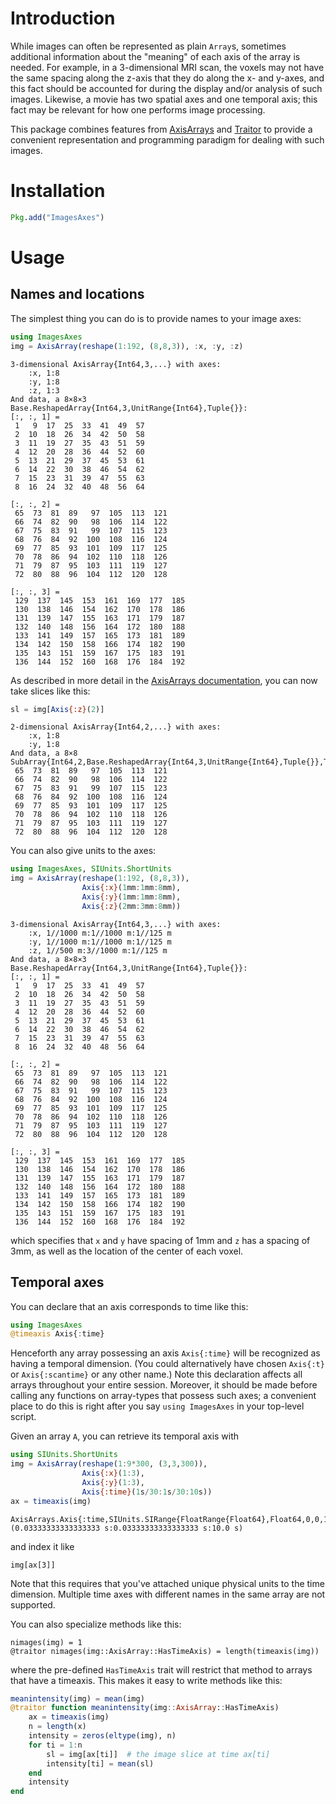 
<a id='Introduction-1'></a>

# Introduction


While images can often be represented as plain `Array`s, sometimes additional information about the "meaning" of each axis of the array is needed.  For example, in a 3-dimensional MRI scan, the voxels may not have the same spacing along the z-axis that they do along the x- and y-axes, and this fact should be accounted for during the display and/or analysis of such images.  Likewise, a movie has two spatial axes and one temporal axis; this fact may be relevant for how one performs image processing.


This package combines features from [AxisArrays](https://github.com/mbauman/AxisArrays.jl) and [Traitor](https://github.com/andyferris/Traitor.jl) to provide a convenient representation and programming paradigm for dealing with such images.


<a id='Installation-1'></a>

# Installation


```jl
Pkg.add("ImagesAxes")
```


<a id='Usage-1'></a>

# Usage


<a id='Names-and-locations-1'></a>

## Names and locations


The simplest thing you can do is to provide names to your image axes:


```julia
using ImagesAxes
img = AxisArray(reshape(1:192, (8,8,3)), :x, :y, :z)
```

```
3-dimensional AxisArray{Int64,3,...} with axes:
    :x, 1:8
    :y, 1:8
    :z, 1:3
And data, a 8×8×3 Base.ReshapedArray{Int64,3,UnitRange{Int64},Tuple{}}:
[:, :, 1] =
 1   9  17  25  33  41  49  57
 2  10  18  26  34  42  50  58
 3  11  19  27  35  43  51  59
 4  12  20  28  36  44  52  60
 5  13  21  29  37  45  53  61
 6  14  22  30  38  46  54  62
 7  15  23  31  39  47  55  63
 8  16  24  32  40  48  56  64

[:, :, 2] =
 65  73  81  89   97  105  113  121
 66  74  82  90   98  106  114  122
 67  75  83  91   99  107  115  123
 68  76  84  92  100  108  116  124
 69  77  85  93  101  109  117  125
 70  78  86  94  102  110  118  126
 71  79  87  95  103  111  119  127
 72  80  88  96  104  112  120  128

[:, :, 3] =
 129  137  145  153  161  169  177  185
 130  138  146  154  162  170  178  186
 131  139  147  155  163  171  179  187
 132  140  148  156  164  172  180  188
 133  141  149  157  165  173  181  189
 134  142  150  158  166  174  182  190
 135  143  151  159  167  175  183  191
 136  144  152  160  168  176  184  192
```


As described in more detail in the [AxisArrays documentation](https://github.com/mbauman/AxisArrays.jl), you can now take slices like this:


```julia
sl = img[Axis{:z}(2)]
```

```
2-dimensional AxisArray{Int64,2,...} with axes:
    :x, 1:8
    :y, 1:8
And data, a 8×8 SubArray{Int64,2,Base.ReshapedArray{Int64,3,UnitRange{Int64},Tuple{}},Tuple{Colon,Colon,Int64},true}:
 65  73  81  89   97  105  113  121
 66  74  82  90   98  106  114  122
 67  75  83  91   99  107  115  123
 68  76  84  92  100  108  116  124
 69  77  85  93  101  109  117  125
 70  78  86  94  102  110  118  126
 71  79  87  95  103  111  119  127
 72  80  88  96  104  112  120  128
```


You can also give units to the axes:


```julia
using ImagesAxes, SIUnits.ShortUnits
img = AxisArray(reshape(1:192, (8,8,3)),
                Axis{:x}(1mm:1mm:8mm),
                Axis{:y}(1mm:1mm:8mm),
                Axis{:z}(2mm:3mm:8mm))
```

```
3-dimensional AxisArray{Int64,3,...} with axes:
    :x, 1//1000 m:1//1000 m:1//125 m
    :y, 1//1000 m:1//1000 m:1//125 m
    :z, 1//500 m:3//1000 m:1//125 m
And data, a 8×8×3 Base.ReshapedArray{Int64,3,UnitRange{Int64},Tuple{}}:
[:, :, 1] =
 1   9  17  25  33  41  49  57
 2  10  18  26  34  42  50  58
 3  11  19  27  35  43  51  59
 4  12  20  28  36  44  52  60
 5  13  21  29  37  45  53  61
 6  14  22  30  38  46  54  62
 7  15  23  31  39  47  55  63
 8  16  24  32  40  48  56  64

[:, :, 2] =
 65  73  81  89   97  105  113  121
 66  74  82  90   98  106  114  122
 67  75  83  91   99  107  115  123
 68  76  84  92  100  108  116  124
 69  77  85  93  101  109  117  125
 70  78  86  94  102  110  118  126
 71  79  87  95  103  111  119  127
 72  80  88  96  104  112  120  128

[:, :, 3] =
 129  137  145  153  161  169  177  185
 130  138  146  154  162  170  178  186
 131  139  147  155  163  171  179  187
 132  140  148  156  164  172  180  188
 133  141  149  157  165  173  181  189
 134  142  150  158  166  174  182  190
 135  143  151  159  167  175  183  191
 136  144  152  160  168  176  184  192
```


which specifies that `x` and `y` have spacing of 1mm and `z` has a spacing of 3mm, as well as the location of the center of each voxel.


<a id='Temporal-axes-1'></a>

## Temporal axes


You can declare that an axis corresponds to time like this:


```julia
using ImagesAxes
@timeaxis Axis{:time}
```


Henceforth any array possessing an axis `Axis{:time}` will be recognized as having a temporal dimension. (You could alternatively have chosen `Axis{:t}` or `Axis{:scantime}` or any other name.) Note this declaration affects all arrays throughout your entire session. Moreover, it should be made before calling any functions on array-types that possess such axes; a convenient place to do this is right after you say `using ImagesAxes` in your top-level script.


Given an array `A`, you can retrieve its temporal axis with


```julia
using SIUnits.ShortUnits
img = AxisArray(reshape(1:9*300, (3,3,300)),
                Axis{:x}(1:3),
                Axis{:y}(1:3),
                Axis{:time}(1s/30:1s/30:10s))
ax = timeaxis(img)
```

```
AxisArrays.Axis{:time,SIUnits.SIRange{FloatRange{Float64},Float64,0,0,1,0,0,0,0,0,0}}(0.03333333333333333 s:0.03333333333333333 s:10.0 s)
```


and index it like


```@example 2
img[ax[3]]
```


Note that this requires that you've attached unique physical units to the time dimension.  Multiple time axes with different names in the same array are not supported.


You can also specialize methods like this:


```@example
nimages(img) = 1
@traitor nimages(img::AxisArray::HasTimeAxis) = length(timeaxis(img))
```


where the pre-defined `HasTimeAxis` trait will restrict that method to arrays that have a timeaxis. This makes it easy to write methods like this:


```julia
meanintensity(img) = mean(img)
@traitor function meanintensity(img::AxisArray::HasTimeAxis)
    ax = timeaxis(img)
    n = length(x)
    intensity = zeros(eltype(img), n)
    for ti = 1:n
        sl = img[ax[ti]]  # the image slice at time ax[ti]
        intensity[ti] = mean(sl)
    end
    intensity
end
```

